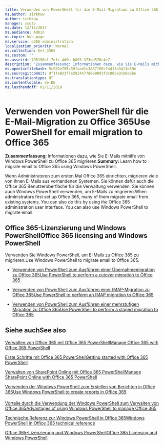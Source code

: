 ```yaml
---
title: Verwenden von PowerShell für die E-Mail-Migration zu Office 365
ms.author: sirkkuw
author: sirkkuw
manager: scotv
ms.date: 12/15/2017
ms.audience: Admin
ms.topic: hub-page
ms.service: o365-administration
localization_priority: Normal
ms.collection: Ent_O365
ms.custom: ''
ms.assetid: 795158e1-7dfc-4d9e-b805-373dd576c4e7
description: 'Zusammenfassung: Informationen dazu, wie Sie E-Mails mithilfe von Windows PowerShell zu Office 365 migrieren.'
ms.openlocfilehash: 5c982e795a39faed1c3837f86c74413a3413d59e
ms.sourcegitcommit: 9f1fe023f7e2924477d6e9003fdc805e3cb6e2be
ms.translationtype: HT
ms.contentlocale: de-DE
ms.lasthandoff: 01/11/2018
---
```

# <a name="use-powershell-for-email-migration-to-office-365"></a><span data-ttu-id="afb6c-103">Verwenden von PowerShell für die E-Mail-Migration zu Office 365</span><span class="sxs-lookup"><span data-stu-id="afb6c-103">Use PowerShell for email migration to Office 365</span></span>

 <span data-ttu-id="afb6c-104">**Zusammenfassung**: Informationen dazu, wie Sie E-Mails mithilfe von Windows PowerShell zu Office 365 migrieren.</span><span class="sxs-lookup"><span data-stu-id="afb6c-104">**Summary:** Learn how to migrate email to Office 365 using Windows PowerShell.</span></span>
  
<span data-ttu-id="afb6c-p101">Wenn Administratoren zum ersten Mal Office 365 einrichten, migrieren viele von ihnen E-Mails aus vorhandenen Systemen. Sie können dafür auch die Office 365 Benutzeroberfläche für die Verwaltung verwenden. Sie können auch Windows PowerShell verwenden, um E-Mails zu migrieren.</span><span class="sxs-lookup"><span data-stu-id="afb6c-p101">When administrators first set up Office 365, many of them migrate email from existing systems. You can also do this by using the Office 365 administration user interface. You can also use Windows PowerShell to migrate email.</span></span>
  
## <a name="office-365-licensing-and-windows-powershell"></a><span data-ttu-id="afb6c-108">Office 365-Lizenzierung und Windows PowerShell</span><span class="sxs-lookup"><span data-stu-id="afb6c-108">Office 365 licensing and Windows PowerShell</span></span>

<span data-ttu-id="afb6c-109">Verwenden Sie Windows PowerShell, um E-Mails zu Office 365 zu migrieren.</span><span class="sxs-lookup"><span data-stu-id="afb6c-109">Use Windows PowerShell to migrate email to Office 365.</span></span> 
  
- [<span data-ttu-id="afb6c-110">Verwenden von PowerShell zum Ausführen einer Übernahmemigration zu Office 365</span><span class="sxs-lookup"><span data-stu-id="afb6c-110">Use PowerShell to perform a cutover migration to Office 365</span></span>](use-powershell-to-perform-a-cutover-migration-to-office-365.md)
    
- [<span data-ttu-id="afb6c-111">Verwenden von PowerShell zum Ausführen einer IMAP-Migration zu Office 365</span><span class="sxs-lookup"><span data-stu-id="afb6c-111">Use PowerShell to perform an IMAP migration to Office 365</span></span>](use-powershell-to-perform-an-imap-migration-to-office-365.md)
    
- [<span data-ttu-id="afb6c-112">Verwenden von PowerShell zum Ausführen einer mehrstufigen Migration zu Office 365</span><span class="sxs-lookup"><span data-stu-id="afb6c-112">Use PowerShell to perform a staged migration to Office 365</span></span>](use-powershell-to-perform-a-staged-migration-to-office-365.md)
    
## <a name="see-also"></a><span data-ttu-id="afb6c-113">Siehe auch</span><span class="sxs-lookup"><span data-stu-id="afb6c-113">See also</span></span>

#### 

[<span data-ttu-id="afb6c-114">Verwalten von Office 365 mit Office 365 PowerShell</span><span class="sxs-lookup"><span data-stu-id="afb6c-114">Manage Office 365 with Office 365 PowerShell</span></span>](manage-office-365-with-office-365-powershell.md)
  
[<span data-ttu-id="afb6c-115">Erste Schritte mit Office 365 PowerShell</span><span class="sxs-lookup"><span data-stu-id="afb6c-115">Getting started with Office 365 PowerShell</span></span>](getting-started-with-office-365-powershell.md)
  
[<span data-ttu-id="afb6c-116">Verwalten von SharePoint Online mit Office 365 PowerShell</span><span class="sxs-lookup"><span data-stu-id="afb6c-116">Manage SharePoint Online with Office 365 PowerShell</span></span>](manage-sharepoint-online-with-office-365-powershell.md)
  
[<span data-ttu-id="afb6c-117">Verwenden der Windows PowerShell zum Erstellen von Berichten in Office 365</span><span class="sxs-lookup"><span data-stu-id="afb6c-117">Use Windows PowerShell to create reports in Office 365</span></span>](use-windows-powershell-to-create-reports-in-office-365.md)
#### 

[<span data-ttu-id="afb6c-118">Vorteile durch die Verwendung der Windows PowerShell zum Verwalten von Office 365</span><span class="sxs-lookup"><span data-stu-id="afb6c-118">Advantages of using Windows PowerShell to manage Office 365</span></span>](http://technet.microsoft.com/library/15144a50-453e-4cd5-befd-bc6736697967.aspx)
  
[<span data-ttu-id="afb6c-119">Technische Referenz zur Windows PowerShell in Office 365</span><span class="sxs-lookup"><span data-stu-id="afb6c-119">Windows PowerShell in Office 365 technical reference</span></span>](http://technet.microsoft.com/library/10d5c66a-7579-4319-aaa5-7a5e21d49cea.aspx)
  
[<span data-ttu-id="afb6c-120">Office 365-Lizenzierung und Windows PowerShell</span><span class="sxs-lookup"><span data-stu-id="afb6c-120">Office 365 Licensing and Windows PowerShell</span></span>](http://technet.microsoft.com/library/6ca0e430-f7ba-4184-becf-14c6c5c8dde5.aspx)

